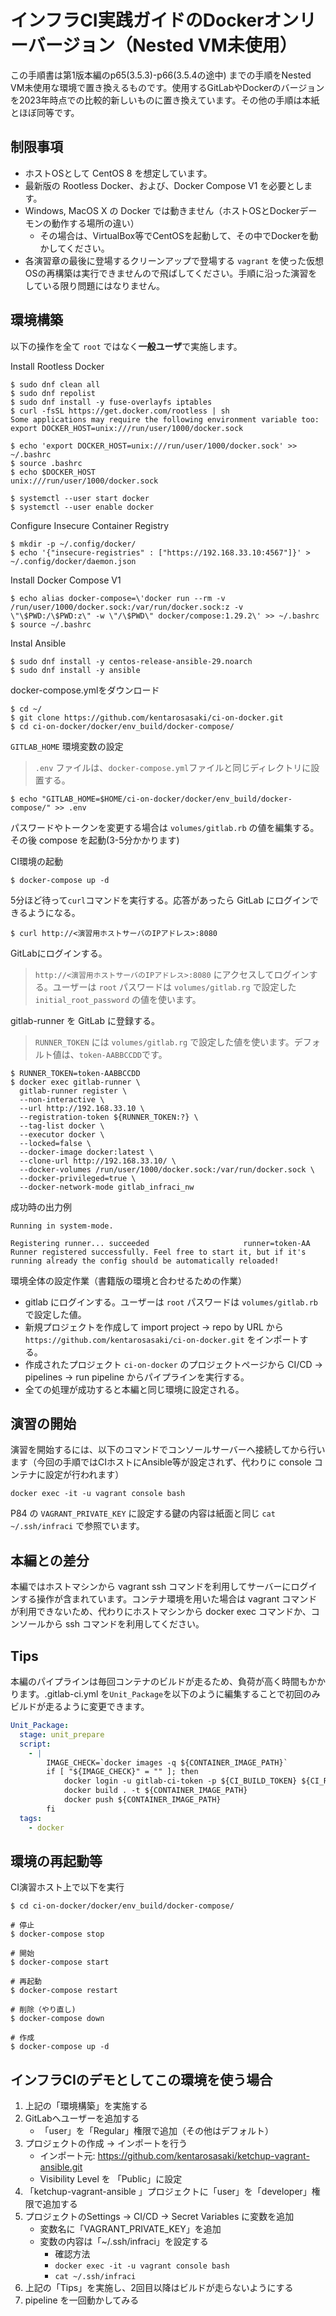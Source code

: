 # インフラCI実践ガイドのDockerオンリーバージョン（Nested VM未使用）

この手順書は第1版本編のp65(3.5.3)-p66(3.5.4の途中) までの手順をNested VM未使用な環境で置き換えるものです。使用するGitLabやDockerのバージョンを2023年時点での比較的新しいものに置き換えています。その他の手順は本紙とほぼ同等です。

## 制限事項
- ホストOSとして CentOS 8 を想定しています。
- 最新版の Rootless Docker、および、Docker Compose V1 を必要とします。
- Windows, MacOS X の Docker では動きません（ホストOSとDockerデーモンの動作する場所の違い）
  - その場合は、VirtualBox等でCentOSを起動して、その中でDockerを動かしてください。
- 各演習章の最後に登場するクリーンアップで登場する `vagrant` を使った仮想OSの再構築は実行できませんので飛ばしてください。手順に沿った演習をしている限り問題にはなりません。

## 環境構築

以下の操作を全て `root` ではなく**一般ユーザ**で実施します。

Install Rootless Docker
```
$ sudo dnf clean all
$ sudo dnf repolist
$ sudo dnf install -y fuse-overlayfs iptables
$ curl -fsSL https://get.docker.com/rootless | sh
Some applications may require the following environment variable too:
export DOCKER_HOST=unix:///run/user/1000/docker.sock

$ echo 'export DOCKER_HOST=unix:///run/user/1000/docker.sock' >> ~/.bashrc
$ source .bashrc
$ echo $DOCKER_HOST
unix:///run/user/1000/docker.sock

$ systemctl --user start docker
$ systemctl --user enable docker
```

Configure Insecure Container Registry
```
$ mkdir -p ~/.config/docker/
$ echo '{"insecure-registries" : ["https://192.168.33.10:4567"]}' > ~/.config/docker/daemon.json
```

Install Docker Compose V1
```
$ echo alias docker-compose=\'docker run --rm -v /run/user/1000/docker.sock:/var/run/docker.sock:z -v \"\$PWD:/\$PWD:z\" -w \"/\$PWD\" docker/compose:1.29.2\' >> ~/.bashrc
$ source ~/.bashrc
```

Instal Ansible
```
$ sudo dnf install -y centos-release-ansible-29.noarch
$ sudo dnf install -y ansible
```

docker-compose.ymlをダウンロード
```
$ cd ~/
$ git clone https://github.com/kentarosasaki/ci-on-docker.git
$ cd ci-on-docker/docker/env_build/docker-compose/
```

`GITLAB_HOME` 環境変数の設定
> `.env` ファイルは、`docker-compose.yml`ファイルと同じディレクトリに設置する。
```
$ echo "GITLAB_HOME=$HOME/ci-on-docker/docker/env_build/docker-compose/" >> .env
```

パスワードやトークンを変更する場合は `volumes/gitlab.rb` の値を編集する。その後 compose を起動(3-5分かかります)

CI環境の起動
```
$ docker-compose up -d
```

5分ほど待って`curl`コマンドを実行する。応答があったら GitLab にログインできるようになる。
```
$ curl http://<演習用ホストサーバのIPアドレス>:8080
```

GitLabにログインする。
> `http://<演習用ホストサーバのIPアドレス>:8080` にアクセスしてログインする。ユーザーは `root` パスワードは `volumes/gitlab.rg` で設定した `initial_root_password` の値を使います。

gitlab-runner を GitLab に登録する。
> `RUNNER_TOKEN` には `volumes/gitlab.rg` で設定した値を使います。デフォルト値は、`token-AABBCCDD`です。

```
$ RUNNER_TOKEN=token-AABBCCDD
$ docker exec gitlab-runner \
  gitlab-runner register \
  --non-interactive \
  --url http://192.168.33.10 \
  --registration-token ${RUNNER_TOKEN:?} \
  --tag-list docker \
  --executor docker \
  --locked=false \
  --docker-image docker:latest \
  --clone-url http://192.168.33.10/ \
  --docker-volumes /run/user/1000/docker.sock:/var/run/docker.sock \
  --docker-privileged=true \
  --docker-network-mode gitlab_infraci_nw
```

成功時の出力例
```
Running in system-mode.

Registering runner... succeeded                     runner=token-AA
Runner registered successfully. Feel free to start it, but if it's running already the config should be automatically reloaded!
```

環境全体の設定作業（書籍版の環境と合わせるための作業）

- gitlab にログインする。ユーザーは `root` パスワードは `volumes/gitlab.rb` で設定した値。
- 新規プロジェクトを作成して import project -> repo by URL から `https://github.com/kentarosasaki/ci-on-docker.git` をインポートする。
- 作成されたプロジェクト `ci-on-docker` のプロジェクトページから CI/CD -> pipelines -> run pipeline からパイプラインを実行する。
- 全ての処理が成功すると本編と同じ環境に設定される。



## 演習の開始

演習を開始するには、以下のコマンドでコンソールサーバーへ接続してから行います（今回の手順ではCIホストにAnsible等が設定されず、代わりに console コンテナに設定が行われます）

```
docker exec -it -u vagrant console bash
```

P84 の `VAGRANT_PRIVATE_KEY` に設定する鍵の内容は紙面と同じ `cat ~/.ssh/infraci` で参照でいます。

## 本編との差分

本編ではホストマシンから vagrant ssh コマンドを利用してサーバーにログインする操作が含まれています。コンテナ環境を用いた場合は vagrant コマンドが利用できないため、代わりにホストマシンから docker exec コマンドか、コンソールから ssh コマンドを利用してください。


## Tips

本編のパイプラインは毎回コンテナのビルドが走るため、負荷が高く時間もかかります。.gitlab-ci.yml を`Unit_Package`を以下のように編集することで初回のみビルドが走るように変更できます。

```yaml
Unit_Package:
  stage: unit_prepare
  script:
    - |
        IMAGE_CHECK=`docker images -q ${CONTAINER_IMAGE_PATH}`
        if [ "${IMAGE_CHECK}" = "" ]; then
            docker login -u gitlab-ci-token -p ${CI_BUILD_TOKEN} ${CI_REGISTRY}
            docker build . -t ${CONTAINER_IMAGE_PATH}
            docker push ${CONTAINER_IMAGE_PATH}
        fi
  tags:
    - docker

```

## 環境の再起動等


CI演習ホスト上で以下を実行
```
$ cd ci-on-docker/docker/env_build/docker-compose/

# 停止
$ docker-compose stop

# 開始
$ docker-compose start

# 再起動
$ docker-compose restart

# 削除（やり直し)
$ docker-compose down

# 作成
$ docker-compose up -d
```

## インフラCIのデモとしてこの環境を使う場合

1. 上記の「環境構築」を実施する
2. GitLabへユーザーを追加する
   - 「user」を「Regular」権限で追加（その他はデフォルト）
3. プロジェクトの作成 → インポートを行う
   - インポート元: https://github.com/kentarosasaki/ketchup-vagrant-ansible.git
   - Visibility Level を 「Public」に設定
4. 「ketchup-vagrant-ansible 」プロジェクトに「user」を「developer」権限で追加する
5. プロジェクトのSettings -> CI/CD -> Secret Variables に変数を追加
   - 変数名に「VAGRANT_PRIVATE_KEY」を追加
   - 変数の内容は「~/.ssh/infraci」を設定する
     - 確認方法
     - `docker exec -it -u vagrant console bash`
     - `cat ~/.ssh/infraci`
6. 上記の「Tips」を実施し、2回目以降はビルドが走らないようにする
7. pipeline を一回動かしてみる

